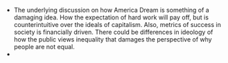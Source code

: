 - The underlying discussion on how America Dream is something of a damaging idea. How the expectation of hard work will pay off, but is counterintuitive over the ideals of capitalism. Also, metrics of success in society is financially driven. There could be differences in ideology of how the public views inequality that damages the perspective of why people are not equal.
- 